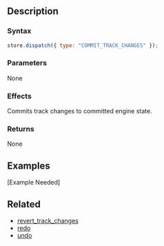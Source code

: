 ## Description

### Syntax

```javascript
store.dispatch({ type: "COMMIT_TRACK_CHANGES" });
```

### Parameters

None

### Effects

Commits track changes to committed engine state.

### Returns

None

## Examples

[Example Needed]

## Related

- [revert_track_changes](./revert_track_changes.md)
- [redo](./redo.md)
- [undo](./undo.md)

